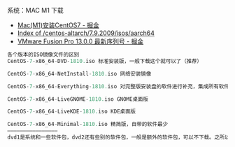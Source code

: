 系统：MAC M1 下载
- [Mac(M1)安装CentOS7 - 掘金](https://juejin.cn/post/7216707319643471930)
- [Index of /centos-altarch/7.9.2009/isos/aarch64](http://mirror.vacares.com/centos-altarch/7.9.2009/isos/aarch64/)
- [VMware Fusion Pro 13.0.0 最新序列号 - 掘金](https://juejin.cn/post/7167551141788516383)
```java
各个版本的ISO镜像文件的区别
CentOS-7-x86_64-DVD-1810.iso 标准安装版，一般下载这个就可以了（推荐）

CentOS-7-x86_64-NetInstall-1810.iso 网络安装镜像

CentOS-7-x86_64-Everything-1810.iso 对完整版安装盘的软件进行补充，集成所有软件

CentOS-7-x86_64-LiveGNOME-1810.iso GNOME桌面版

CentOS-7-x86_64-LiveKDE-1810.iso KDE桌面版

CentOS-7-x86_64-Minimal-1810.iso 精简版，自带的软件最少
————————————————
dvd1是系统和一些软件包，dvd2还有些别的软件包，一般是额外的软件包，可以不下载。之所以分成两个，是因为个人电脑刻录光盘的文件不能超过4.7G，而centos自带的软件包就超过了这个限制，所以为了方便刻录，就分成了两个文件，DVD1中包含主要的centos系统，和部分必需的软件包，DVD2就是些额外的软件包，在安装centos的时候只需要DVD1就够了，而另一张DVD2中额外的软件可以通过网络安装，或者下载源码自己编译安装。 



```